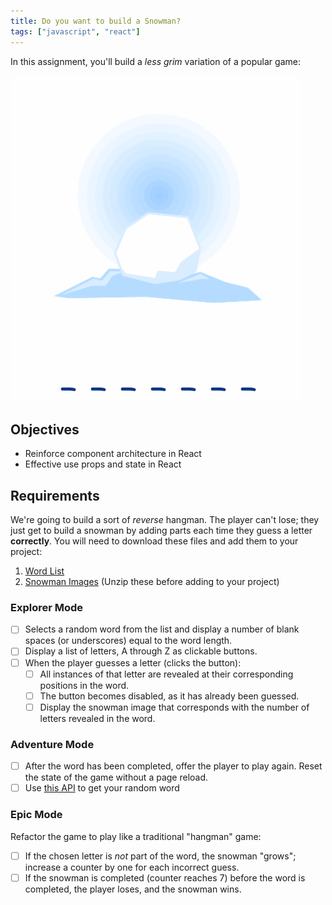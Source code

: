 ```yaml
---
title: Do you want to build a Snowman?
tags: ["javascript", "react"]
---
```


In this assignment, you'll build a _less grim_ variation of a popular game:

![Snowman](./assets/snowman.gif)

## Objectives

- Reinforce component architecture in React
- Effective use props and state in React

## Requirements

We're going to build a sort of _reverse_ hangman. The player can't lose; they
just get to build a snowman by adding parts each time they guess a letter
**correctly**. You will need to download these files and add them to your
project:

1.  [Word List](./assets/words.json)
2.  [Snowman Images](./assets/snowman.zip) (Unzip these before adding to your
    project)

### Explorer Mode

- [ ] Selects a random word from the list and display a number of blank spaces
      (or underscores) equal to the word length.
- [ ] Display a list of letters, A through Z as clickable buttons.
- [ ] When the player guesses a letter (clicks the button):
  - [ ] All instances of that letter are revealed at their corresponding
        positions in the word.
  - [ ] The button becomes disabled, as it has already been guessed.
  - [ ] Display the snowman image that corresponds with the number of letters
        revealed in the word.

### Adventure Mode

- [ ] After the word has been completed, offer the player to play again. Reset
      the state of the game without a page reload.
- [ ] Use [this API](https://sdg-words.herokuapp.com/api/words/random) to get
      your random word

### Epic Mode

Refactor the game to play like a traditional "hangman" game:

- [ ] If the chosen letter is _not_ part of the word, the snowman "grows";
      increase a counter by one for each incorrect guess.
- [ ] If the snowman is completed (counter reaches 7) before the word is
      completed, the player loses, and the snowman wins.
